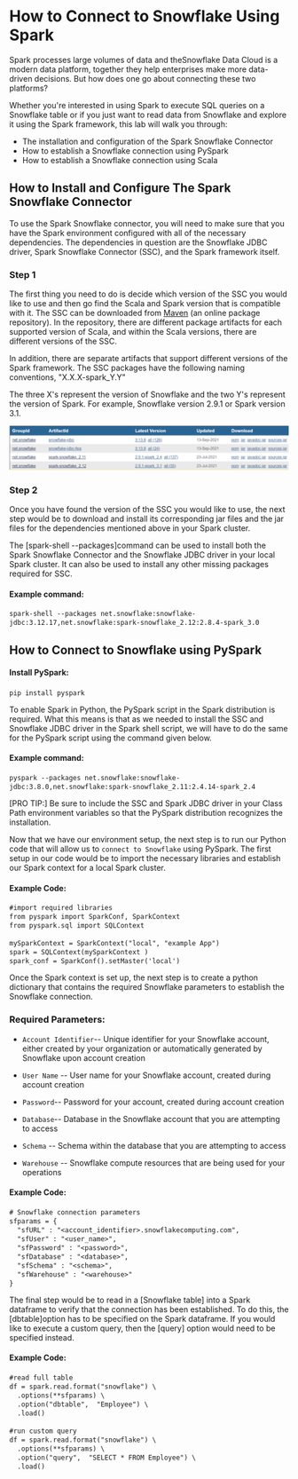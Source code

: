 
How to Connect to Snowflake Using Spark
=======================================


Spark processes large volumes of data and theSnowflake Data
Cloud is a modern data platform, together they help enterprises make more
data-driven decisions. But how does one go about connecting these two
platforms? 

Whether you're interested in using Spark to execute SQL queries on a
Snowflake table or if you just want to read data from Snowflake and
explore it using the Spark framework, this lab will walk you through: 

-   The installation and configuration of the Spark Snowflake Connector
-   How to establish a Snowflake connection using PySpark
-   How to establish a Snowflake connection using Scala




How to Install and Configure The Spark Snowflake Connector
----------------------------------------------------------



To use the Spark Snowflake connector, you will need to make sure that
you have the Spark environment configured with all of the necessary
dependencies. The dependencies in question are the Snowflake JDBC
driver, Spark Snowflake Connector (SSC), and the Spark framework itself.




### Step 1




The first thing you need to do is decide which version of the SSC you
would like to use and then go find the Scala and Spark version that is
compatible with it. The SSC can be downloaded from [Maven](https://search.maven.org/search?q=g:net.snowflake) (an
online package repository). In the repository, there are different
package artifacts for each supported version of Scala, and within the
Scala versions, there are different versions of the SSC. 

In addition, there are separate artifacts that support different
versions of the Spark framework. The SSC packages have the following
naming conventions, "X.X.X-spark\_Y.Y"  

The three X's represent the version of Snowflake and the two Y's
represent the version of Spark. For example, Snowflake version 2.9.1 or
Spark version 3.1.


![](./spark_images/image-1024x162.png)



### Step 2


Once you have found the version of the SSC you would like to use, the
next step would be to download and install its corresponding jar files
and the jar files for the dependencies mentioned above in your Spark
cluster.

The [spark-shell --packages]command can be
used to install both the Spark Snowflake Connector and the Snowflake
JDBC driver in your local Spark cluster. It can also be used to install
any other missing packages required for SSC.






#### Example command:







```
spark-shell --packages net.snowflake:snowflake-jdbc:3.12.17,net.snowflake:spark-snowflake_2.12:2.8.4-spark_3.0
```




How to Connect to Snowflake using PySpark
-----------------------------------------


#### Install PySpark:

`pip install pyspark`


To enable Spark in Python, the PySpark script in the Spark distribution
is required. What this means is that as we needed to install the SSC and
Snowflake JDBC driver in the Spark shell script, we will have to do the
same for the PySpark script using the command given below.




#### Example command:


```
pyspark --packages net.snowflake:snowflake-jdbc:3.8.0,net.snowflake:spark-snowflake_2.11:2.4.14-spark_2.4
```



[PRO TIP:] Be sure to include the SSC and
Spark JDBC driver in your Class Path environment variables so that the
PySpark distribution recognizes the installation.



Now that we have our environment setup, the next step is to run our
Python code that will allow us to `connect to Snowflake`
using PySpark. The first setup in our code would be to import the
necessary libraries and establish our Spark context for a local Spark
cluster.






#### Example Code:







```
#import required libraries
from pyspark import SparkConf, SparkContext
from pyspark.sql import SQLContext

mySparkContext = SparkContext("local", "example App")
spark = SQLContext(mySparkContext )
spark_conf = SparkConf().setMaster('local')
```



Once the Spark context is set up, the next step is to create a python
dictionary that contains the required Snowflake parameters to establish
the Snowflake connection. 


### Required Parameters:


- `Account Identifier`-- Unique identifier for
your Snowflake account, either created by your organization or
automatically generated by Snowflake upon account creation

- `User Name` -- User name for your Snowflake
account, created during account creation

- `Password`-- Password for your account,
created during account creation

- `Database`-- Database in the Snowflake
account that you are attempting to access

- `Schema` -- Schema within the database that
you are attempting to access

- `Warehouse` -- Snowflake compute resources
that are being used for your operations






#### Example Code:







```
# Snowflake connection parameters
sfparams = {
  "sfURL" : "<account_identifier>.snowflakecomputing.com",
  "sfUser" : "<user_name>",
  "sfPassword" : "<password>",
  "sfDatabase" : "<database>",
  "sfSchema" : "<schema>",
  "sfWarehouse" : "<warehouse>"
}
```



The final step would be to read in a [Snowflake
table] into a
Spark dataframe to verify that the connection has been established. To
do this, the [dbtable]option has to be
specified on the Spark dataframe. If you would like to execute a custom
query, then the [query] option would need to
be specified instead.



#### Example Code:


```
#read full table
df = spark.read.format("snowflake") \
  .options(**sfparams) \
  .option("dbtable",  "Employee") \
  .load()

#run custom query
df = spark.read.format("snowflake") \
  .options(**sfparams) \
  .option("query",  "SELECT * FROM Employee") \
  .load()
```

